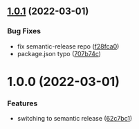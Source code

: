 ## [1.0.1](https://github.com/team-rocos/react-native-grpc-bridge/compare/v1.0.0...v1.0.1) (2022-03-01)


### Bug Fixes

* fix semantic-release repo ([f28fca0](https://github.com/team-rocos/react-native-grpc-bridge/commit/f28fca07cd7b6b51cf1b589ad824a27456535592))
* package.json typo ([707b74c](https://github.com/team-rocos/react-native-grpc-bridge/commit/707b74c8ff95e99e645a1dfa1a9fe1cce41e95b1))

# 1.0.0 (2022-03-01)


### Features

* switching to semantic release ([62c7bc1](https://github.com/team-rocos/react-native-grpc-bridge/commit/62c7bc1e602f5d5231b7680953f7c0f75e61dc6c))
